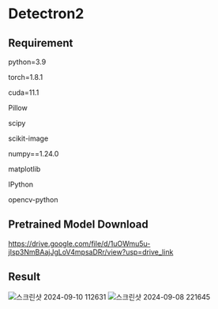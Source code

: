 # Detectron2


## Requirement

python=3.9

torch=1.8.1

cuda=11.1

Pillow

scipy

scikit-image

numpy==1.24.0

matplotlib

IPython

opencv-python

## Pretrained Model Download
https://drive.google.com/file/d/1uOWmu5u-jIsp3NmBAajJgLoV4mpsaDRr/view?usp=drive_link

## Result
![스크린샷 2024-09-10 112631](https://github.com/user-attachments/assets/0951858a-d006-4751-8b3c-d2d15aa0ebe8)
![스크린샷 2024-09-08 221645](https://github.com/user-attachments/assets/bfa0361c-a283-48d7-b10d-dda0aa9cde23)

